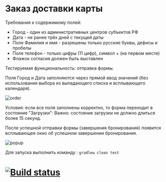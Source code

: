 # Заказ доставки карты

Требования к содержимому полей:

* Город - один из административных центров субъектов РФ
* Дата - не ранее трёх дней с текущей даты
* Поле Фамилия и имя - разрешены только русские буквы, дефисы и пробелы
* Поле телефон - только цифры (11 цифр), символ + (на первом месте)
* Флажок согласия должен быть выставлен

Тестируемая функциональность: отправка формы.

Поля Город и Дата заполняются через прямой ввод значений (без использования выбора из выпадающего списка и всплывающего календаря).

![order](https://user-images.githubusercontent.com/68289203/118325862-c4beb680-b50c-11eb-8d25-a0b3f115e93e.png)


Условия: если все поля заполнены корректно, то форма переходит в состояние "Загрузки":
Важно: состояние загрузки не должно длиться более 15 секунд.

После успешной отправки формы (завершения бронирования) появится всплывающее окно об успешном завершении бронирования.

![popup](https://user-images.githubusercontent.com/68289203/118325902-d56f2c80-b50c-11eb-9ebd-0850be0011c0.png)

Для запуска выполнить команду : ```gradlew clean test```




# [![Build status](https://ci.appveyor.com/api/projects/status/vrlru53lga4f8lwp?svg=true)](https://ci.appveyor.com/project/KlokovAleksey/delivery-card)
